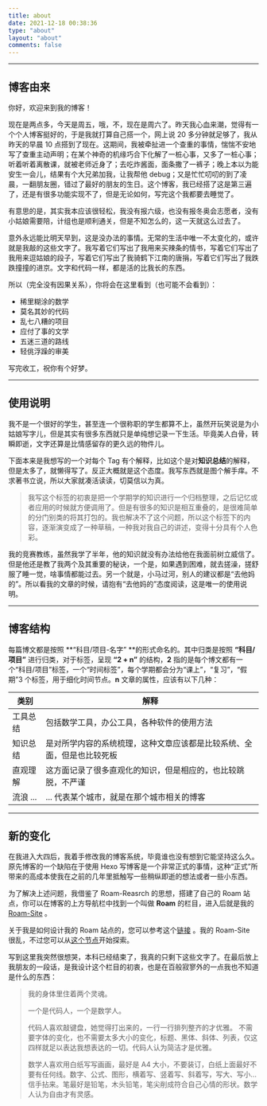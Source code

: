 ```yaml
---
title: about
date: 2021-12-18 00:38:36
type: "about"
layout: "about"
comments: false
---
```

---

## 博客由来

你好，欢迎来到我的博客！

现在是两点多，今天是周五，哦，不，现在是周六了。昨天我心血来潮，觉得有一个个人博客挺好的，于是我就打算自己搭一个，网上说 20 多分钟就足够了，我从昨天的早晨 10 点搭到了现在。这期间，我被牵扯进一个查重的事情，惴惴不安地写了查重主动声明；在某个神奇的机缘巧合下化解了一桩心事，又多了一桩心事；听着听着离散课，就被老师近身了；去吃炸酱面，面条撒了一裤子；晚上本以为能安生一会儿，结果有个大兄弟加我，让我帮他 debug；又是忙忙叨叨的到了凌晨，一翻朋友圈，错过了最好的朋友的生日。这个博客，我已经搭了这是第三遍了，还是有很多功能实现不了，但是无论如何，写完这个我都要去睡觉了。

有意思的是，其实我本应该很轻松，我没有报六级，也没有报冬奥会志愿者，没有小姑娘需要陪，计组也是顺利通关，但是不知怎么的，这一天就这么过去了。

意外永远能比明天早到，这是没办法的事情。无常的生活中唯一不太变化的，或许就是我敲的这些文字了。我写着它们写出了我用来买辣条的情书，写着它们写出了我用来逗姑娘的段子，写着它们写出了我骑鹤下江南的唐捐，写着它们写出了我跌跌撞撞的进京。文字和代码一样，都是活的比我长的东西。

所以（完全没有因果关系），你将会在这里看到（也可能不会看到）：

- 稀里糊涂的数学
- 莫名其妙的代码
- 乱七八糟的项目
- 应付了事的文学
- 五迷三道的路线
- 轻佻浮躁的审美

写完收工，祝你有个好梦。

---



## 使用说明

我不是一个很好的学生，甚至连一个很称职的学生都算不上，虽然开玩笑说是为小姑娘写字儿，但是其实有很多东西就只是单纯想记录一下生活。毕竟美人白骨，转瞬即逝，文字还算是比情感留存的更久远的物件儿。

下面本来是我想写的一个对每个 Tag 有个解释，比如这个是对**知识总结**的解释，但是太多了，就懒得写了。反正大概就是这个态度。我写东西就是图个解手痒。不求著书立说，所以大家就凑活读读，切莫信以为真。

> 我写这个标签的初衷是把一个学期学的知识进行一个归档整理，之后记忆或者应用的时候就方便调用了。但是有很多的知识是相互重叠的，是很难简单的分门别类的将其打包的。我也解决不了这个问题，所以这个标签下的内容，逐渐演变成了一种草稿，一种我对我自己的讲述，变得十分具有个人色彩。

我的竞赛教练，虽然我学了半年，他的知识就没有办法给他在我面前树立威信了。但是他还是教了我两个及其重要的秘诀，一个是，如果遇到困难，就去搓澡，搓舒服了睡一觉，啥事情都能过去。另一个就是，小马过河，别人的建议都是“去他妈的”。所以看我的文章的时候，请抱有“去他妈的”态度阅读，这是唯一的使用说明。

---



## 博客结构

每篇博文都是按照 **“科目/项目-名字” **的形式命名的。其中归类是按照 **“科目/项目”** 进行归类，对于标签，呈现 **“2 + n”** 的结构，**2** 指的是每个博文都有一个“科目/项目”标签，一个“时间标签”，每个学期都会分为“课上”，“复习”，“假期”3 个标签，用于细化时间节点。**n** 文章的属性，应该有以下几种：

| 类别     | 解释                                                                   |
|----------|------------------------------------------------------------------------|
| 工具总结 | 包括数学工具，办公工具，各种软件的使用方法                             |
| 知识总结 | 是对所学内容的系统梳理，这种文章应该都是比较系统、全面，但是也比较死板 |
| 直观理解 | 这方面记录了很多直观化的知识，但是相应的，也比较跳脱，不严谨           |
| 流浪 ... | ... 代表某个城市，就是在那个城市相关的博客                             |

---


## 新的变化

在我进入大四后，我着手修改我的博客系统，毕竟谁也没有想到它能坚持这么久。原先博客的一个缺陷在于使用 Hexo 写博客是一个非常正式的事情，这种“正式”所带来的高成本使我在之前的几年里抵触写一些稍纵即逝的想法或者一些小东西。

为了解决上述问题，我借鉴了 Roam-Reasrch 的思想，搭建了自己的 Roam 站点，你可以在博客的上方导航栏中找到一个叫做 **Roam** 的栏目，进入后就是我的 [Roam-Site](https://thysrael.github.io/Roam-Site/) 。

关于我是如何设计我的 Roam 站点的，您可以参考这个[链接](https://thysrael.github.io/Roam-Site/#880b2c98-b3a3-40c2-baa9-bbd0ad9e1a92) 。我的 Roam-Site 很乱，不过您可以从[这个节点](https://thysrael.github.io/Roam-Site/#1d40ec33-ad1b-4bfe-b857-85251724ec43)开始探索。

写到这里我突然很想哭，本科已经结束了，我真的只剩下这些文字了。在最后放上我朋友的一段话，是我设计这个栏目的初衷，也是在百般寂寥外的一点我也不知道是什么的东西：

> 我的身体里住着两个灵魂。
>
> 一个是代码人，一个是数学人。
>
> 代码人喜欢敲键盘，她觉得打出来的，一行一行排列整齐的才优雅。 不需要字体的变化，也不需要太多大小的变化，标题、黑体、斜体、列表，仅这四样就足以表达我想表达的一切。代码人认为简洁才是优雅。
>
> 数学人喜欢用白纸写写画画，最好是 A4 大小，不要装订，白纸上面最好不要有任何线。数字、公式、图形，横着写、竖着写、斜着写，写大、写小... 信手拈来。笔最好是铅笔，木头铅笔，笔尖削成符合自己心情的形状。数学人认为自由才有灵感。
